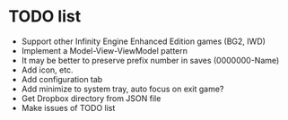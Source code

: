 # TODO list

- Support other Infinity Engine Enhanced Edition games (BG2, IWD)
- Implement a Model-View-ViewModel pattern
- It may be better to preserve prefix number in saves (0000000-Name)
- Add icon, etc.
- Add configuration tab
- Add minimize to system tray, auto focus on exit game?
- Get Dropbox directory from JSON file
- Make issues of TODO list

